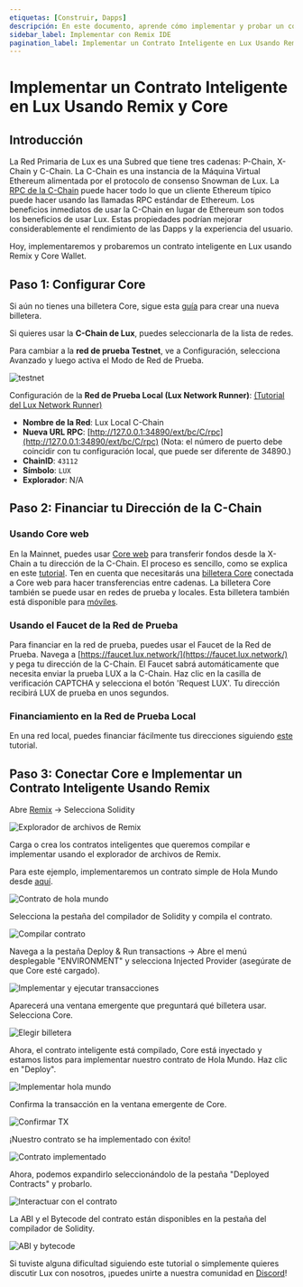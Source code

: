 ```yaml
---
etiquetas: [Construir, Dapps]
descripción: En este documento, aprende cómo implementar y probar un contrato inteligente en Lux usando Remix y Core.
sidebar_label: Implementar con Remix IDE
pagination_label: Implementar un Contrato Inteligente en Lux Usando Remix y Core
---
```


# Implementar un Contrato Inteligente en Lux Usando Remix y Core

## Introducción

La Red Primaria de Lux es una Subred que tiene tres cadenas: P-Chain, X-Chain
y C-Chain. La C-Chain es una instancia de la Máquina Virtual Ethereum alimentada
por el protocolo de consenso Snowman de Lux. La
[RPC de la C-Chain](/reference/luxd/c-chain/api.md) puede hacer todo lo que un cliente Ethereum típico puede hacer
usando las llamadas RPC estándar de Ethereum. Los beneficios inmediatos de
usar la C-Chain en lugar de Ethereum son todos los beneficios de usar
Lux. Estas propiedades podrían mejorar considerablemente el rendimiento de
las Dapps y la experiencia del usuario.

Hoy, implementaremos y probaremos un contrato inteligente en Lux usando Remix y Core Wallet.

## Paso 1: Configurar Core

Si aún no tienes una billetera Core, sigue esta
[guía](https://support.lux.network/en/articles/6100129-core-extension-how-do-i-create-a-new-wallet)
para crear una nueva billetera.

Si quieres usar la **C-Chain de Lux**, puedes seleccionarla de la lista de redes.

Para cambiar a la **red de prueba Testnet**, ve a Configuración, selecciona Avanzado y luego activa el Modo de Red de Prueba.

<div style={{textAlign: 'center'}}>

![testnet](/img/remix-core-guide/testnet.png)

</div>

Configuración de la **Red de Prueba Local (Lux Network Runner)**: [(Tutorial del Lux Network Runner)](/tooling/netrunner.md)

- **Nombre de la Red**: Lux Local C-Chain
- **Nueva URL RPC**:
  [http://127.0.0.1:34890/ext/bc/C/rpc](http://127.0.0.1:34890/ext/bc/C/rpc)
  (Nota: el número de puerto debe coincidir con tu configuración local, que puede ser diferente
  de 34890.)
- **ChainID**: `43112`
- **Símbolo**: `LUX`
- **Explorador**: N/A

## Paso 2: Financiar tu Dirección de la C-Chain

### **Usando Core web**

En la Mainnet, puedes usar [Core
web](https://core.app/) para transferir fondos desde la X-Chain a tu
dirección de la C-Chain. El proceso es sencillo, como se explica en este
[tutorial](https://support.lux.network/en/articles/8133713-core-web-how-do-i-make-cross-chain-transfers-in-core-stake).
Ten en cuenta que necesitarás una [billetera Core](https://join.core.app/extension) conectada a Core web para hacer transferencias entre cadenas.
La billetera Core también se puede usar en redes de prueba y locales.
Esta billetera también está disponible para [móviles](https://support.lux.network/en/articles/6115608-core-mobile-where-can-i-download-core-mobile-to-my-phone).

### **Usando el Faucet de la Red de Prueba**

Para financiar en la red de prueba, puedes usar el Faucet de la Red de Prueba. Navega
a [https://faucet.lux.network/](https://faucet.lux.network/) y pega tu
dirección de la C-Chain. El Faucet sabrá automáticamente que necesita enviar la prueba
LUX a la C-Chain. Haz clic en la casilla de verificación CAPTCHA y selecciona el botón 'Request LUX'.
Tu dirección recibirá LUX de prueba en unos segundos.

### Financiamiento en la Red de Prueba Local

En una red local, puedes financiar fácilmente tus direcciones siguiendo
[este](/build/subnet/hello-subnet.md#importing-the-test-private-key) tutorial.

## Paso 3: Conectar Core e Implementar un Contrato Inteligente Usando Remix

Abre [Remix](https://remix.ethereum.org/) -&gt; Selecciona Solidity

![Explorador de archivos de Remix](/img/remix-core-guide/remix.png)

Carga o crea los contratos inteligentes que queremos compilar e implementar usando el explorador de archivos de Remix.

Para este ejemplo, implementaremos un contrato simple de Hola Mundo desde [aquí](https://blog.chain.link/how-to-create-a-hello-world-smart-contract-with-solidity/).

![Contrato de hola mundo](/img/remix-core-guide/contract.png)

Selecciona la pestaña del compilador de Solidity y compila el contrato.

![Compilar contrato](/img/remix-core-guide/compile.png)

Navega a la pestaña Deploy & Run transactions -&gt; Abre el menú desplegable "ENVIRONMENT" y selecciona
Injected Provider (asegúrate de que Core esté cargado).

![Implementar y ejecutar transacciones](/img/remix-core-guide/provider.png)

Aparecerá una ventana emergente que preguntará qué billetera usar. Selecciona Core.

<div style={{textAlign: 'center'}}>

![Elegir billetera](/img/remix-core-guide/wallet.png)

</div>

Ahora, el contrato inteligente está compilado, Core está inyectado y estamos listos para
implementar nuestro contrato de Hola Mundo. Haz clic en "Deploy".

![Implementar hola mundo](/img/remix-core-guide/deploy.png)

Confirma la transacción en la ventana emergente de Core.

<div style={{textAlign: 'center'}}>

![Confirmar TX](/img/remix-core-guide/approve.png)

</div>

¡Nuestro contrato se ha implementado con éxito!

![Contrato implementado](/img/remix-core-guide/deployed.png)

Ahora, podemos expandirlo seleccionándolo de la pestaña "Deployed Contracts" y probarlo.

<div style={{textAlign: 'center'}}>

![Interactuar con el contrato](/img/remix-core-guide/interact.png)

</div>

La ABI y el Bytecode del contrato están disponibles en la pestaña del compilador de Solidity.

<div style={{textAlign: 'center'}}>

![ABI y bytecode](/img/remix-core-guide/ABI-bytecode.png)

</div>

Si tuviste alguna dificultad siguiendo este tutorial o simplemente quieres discutir
Lux con nosotros, ¡puedes unirte a nuestra comunidad en [Discord](https://chat.lux.network/)!
